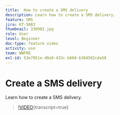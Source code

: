 ```yaml
---
title:  How to create a SMS delivery
description: Learn how to create a SMS delivery.
feature: SMS
jira: KT-5083
thumbnail: 330982.jpg
role: User
level: Beginner
doc-type: feature video
activity: use
team: WWFRE
exl-id: 53e7951e-d0a9-433c-b668-b384582cda58
---
```

# Create a SMS delivery

Learn how to create a SMS delivery.

>[!VIDEO](https://video.tv.adobe.com/v/330982?learn=on){transcript=true}
